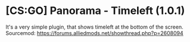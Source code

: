 # [CS:GO] Panorama - Timeleft (1.0.1)
It's a very simple plugin, that shows timeleft at the bottom of the screen.
Sourcemod: https://forums.alliedmods.net/showthread.php?p=2608094
